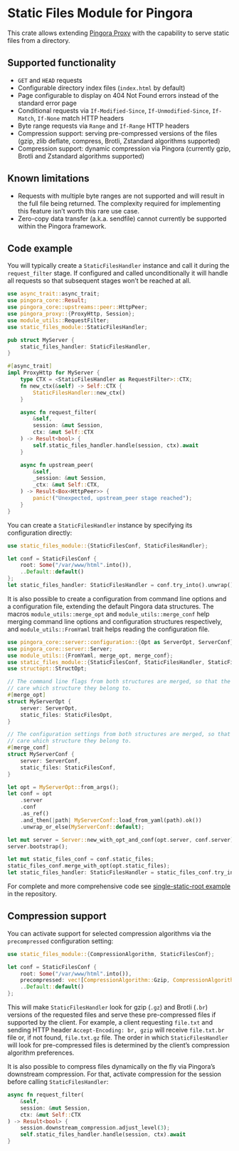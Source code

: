 # Static Files Module for Pingora

This crate allows extending [Pingora Proxy](https://github.com/cloudflare/pingora) with the
capability to serve static files from a directory.

## Supported functionality

* `GET` and `HEAD` requests
* Configurable directory index files (`index.html` by default)
* Page configurable to display on 404 Not Found errors instead of the standard error page
* Conditional requests via `If-Modified-Since`, `If-Unmodified-Since`, `If-Match`, `If-None`
  match HTTP headers
* Byte range requests via `Range` and `If-Range` HTTP headers
* Compression support: serving pre-compressed versions of the files (gzip, zlib deflate,
  compress, Brotli, Zstandard algorithms supported)
* Compression support: dynamic compression via Pingora (currently gzip, Brotli and Zstandard
  algorithms supported)

## Known limitations

* Requests with multiple byte ranges are not supported and will result in the full file being
  returned. The complexity required for implementing this feature isn’t worth this rare use case.
* Zero-copy data transfer (a.k.a. sendfile) cannot currently be supported within the Pingora
  framework.

## Code example

You will typically create a `StaticFilesHandler` instance and call it during the
`request_filter` stage. If configured and called unconditionally it will handle all requests
so that subsequent stages won’t be reached at all.

```rust
use async_trait::async_trait;
use pingora_core::Result;
use pingora_core::upstreams::peer::HttpPeer;
use pingora_proxy::{ProxyHttp, Session};
use module_utils::RequestFilter;
use static_files_module::StaticFilesHandler;

pub struct MyServer {
    static_files_handler: StaticFilesHandler,
}

#[async_trait]
impl ProxyHttp for MyServer {
    type CTX = <StaticFilesHandler as RequestFilter>::CTX;
    fn new_ctx(&self) -> Self::CTX {
        StaticFilesHandler::new_ctx()
    }

    async fn request_filter(
        &self,
        session: &mut Session,
        ctx: &mut Self::CTX
    ) -> Result<bool> {
        self.static_files_handler.handle(session, ctx).await
    }

    async fn upstream_peer(
        &self,
        _session: &mut Session,
        _ctx: &mut Self::CTX,
    ) -> Result<Box<HttpPeer>> {
        panic!("Unexpected, upstream_peer stage reached");
    }
}
```

You can create a `StaticFilesHandler` instance by specifying its configuration directly:

```rust
use static_files_module::{StaticFilesConf, StaticFilesHandler};

let conf = StaticFilesConf {
    root: Some("/var/www/html".into()),
    ..Default::default()
};
let static_files_handler: StaticFilesHandler = conf.try_into().unwrap();
```
It is also possible to create a configuration from command line options and a configuration
file, extending the default Pingora data structures. The macros
`module_utils::merge_opt` and `module_utils::merge_conf` help merging command
line options and configuration structures respectively, and `module_utils::FromYaml`
trait helps reading the configuration file.

```rust
use pingora_core::server::configuration::{Opt as ServerOpt, ServerConf};
use pingora_core::server::Server;
use module_utils::{FromYaml, merge_opt, merge_conf};
use static_files_module::{StaticFilesConf, StaticFilesHandler, StaticFilesOpt};
use structopt::StructOpt;

// The command line flags from both structures are merged, so that the user doesn't need to
// care which structure they belong to.
#[merge_opt]
struct MyServerOpt {
    server: ServerOpt,
    static_files: StaticFilesOpt,
}

// The configuration settings from both structures are merged, so that the user doesn't need to
// care which structure they belong to.
#[merge_conf]
struct MyServerConf {
    server: ServerConf,
    static_files: StaticFilesConf,
}

let opt = MyServerOpt::from_args();
let conf = opt
    .server
    .conf
    .as_ref()
    .and_then(|path| MyServerConf::load_from_yaml(path).ok())
    .unwrap_or_else(MyServerConf::default);

let mut server = Server::new_with_opt_and_conf(opt.server, conf.server);
server.bootstrap();

let mut static_files_conf = conf.static_files;
static_files_conf.merge_with_opt(opt.static_files);
let static_files_handler: StaticFilesHandler = static_files_conf.try_into().unwrap();
```

For complete and more comprehensive code see [single-static-root example](https://github.com/palant/pingora-utils/tree/main/examples/single-static-root) in the repository.

## Compression support

You can activate support for selected compression algorithms via the `precompressed` configuration setting:

```rust
use static_files_module::{CompressionAlgorithm, StaticFilesConf};

let conf = StaticFilesConf {
    root: Some("/var/www/html".into()),
    precompressed: vec![CompressionAlgorithm::Gzip, CompressionAlgorithm::Brotli],
    ..Default::default()
};
```

This will make `StaticFilesHandler` look for gzip (`.gz`) and Brotli (`.br`) versions of the requested files and serve these pre-compressed files if supported by the client. For example, a client requesting `file.txt` and sending HTTP header `Accept-Encoding: br, gzip` will receive `file.txt.br` file or, if not found, `file.txt.gz` file. The order in which `StaticFilesHandler` will look for pre-compressed files is determined by the client’s compression algorithm preferences.

It is also possible to compress files dynamically on the fly via Pingora’s downstream compression. For that, activate compression for the session before calling `StaticFilesHandler`:

```rust
async fn request_filter(
    &self,
    session: &mut Session,
    ctx: &mut Self::CTX
) -> Result<bool> {
    session.downstream_compression.adjust_level(3);
    self.static_files_handler.handle(session, ctx).await
}
```
